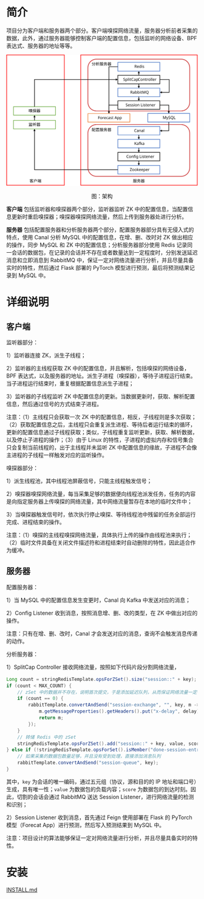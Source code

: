 # 简介

项目分为客户端和服务器两个部分。客户端嗅探网络流量，服务器分析前者采集的数据，此外，通过服务器能够控制客户端的配置信息，包括监听的网络设备、BPF 表达式、服务器的地址等等。

<div align=center>
  <p><img src="./img/arch.svg">
  <figcaption>图：架构
  </figcaption>
</div>

**客户端** 包括监听器和嗅探器两个部分，监听器监听 ZK 中的配置信息，当配置信息更新时重启嗅探器；嗅探器嗅探网络流量，然后上传到服务器处进行分析。

**服务器** 包括配置服务器和分析服务器两个部分，配置服务器部分具有无侵入式的特点，使用 Canal 分析 MySQL 中的配置信息，在增、删、改时对 ZK 做出相应的操作，同步 MySQL 和 ZK 中的配置信息；分析服务器部分使用 Redis 记录同一会话的数据包，在记录的会话并不存在或者数量达到一定程度时，分别发送延迟消息和立即消息到 RabbitMQ 中，保证一定对网络流量进行分析，并且尽量具备实时的特性，然后通过 Flask 部署的 PyTorch 模型进行预测，最后将预测结果记录到 MySQL 中。

# 详细说明

## 客户端

监听器部分：

1）监听器连接 ZK，派生子线程；

2）监听器的主线程获取 ZK 中的配置信息，并且解析，包括嗅探的网络设备，BPF 表达式，以及服务器的地址。派生子进程（嗅探器），等待子进程运行结束。当子进程运行结束时，重复根据配置信息派生子进程；

3）监听器的子线程监听 ZK 中配置信息的更新。当数据更新时，获取、解析配置信息，然后通过信号的方式结束子进程。

注意：（1）主线程只会获取一次 ZK 中的配置信息，相反，子线程则是多次获取；（2）获取配置信息之后，主线程只会重复派生进程、等待后者运行结束的循环，更新的配置信息通过子线程获取；类似，子线程重复监听更新，获取、解析数据，以及停止子进程的操作；（3）由于 Linux 的特性，子进程的虚拟内存和信号集合只会复制当前线程的，出于主线程并未监听 ZK 中配置信息的缘故，子进程不会像主进程的子线程一样触发对应的监听操作。

嗅探器部分：

1）派生线程池，其中线程池屏蔽信号，只能主线程触发信号；

2）嗅探器嗅探网络流量，每当采集足够的数据便向线程池派发任务，任务的内容是向指定服务器上传嗅探的网络流量，其中网络流量暂存在本地的临时文件中；

3）当嗅探器触发信号时，依次执行停止嗅探、等待线程池中残留的任务全部运行完成、进程结束的操作。

注意：（1）嗅探的主线程嗅探网络流量，具体执行上传的操作由线程池来执行；（2）临时文件具备在关闭文件描述符和进程结束时自动删除的特性，因此适合作为缓冲。

## 服务器

配置服务器：

1）当 MySQL 中的配置信息发生变更时，Canal 向 Kafka 中发送对应的消息；

2）Config Listener 收到消息，按照消息增、删、改的类型，在 ZK 中做出对应的操作。

注意：只有在增、删、改时，Canal 才会发送对应的消息，查询不会触发消息传递的动作。

分析服务器：

1）SplitCap Controller 接收网络流量，按照如下代码片段分割网络流量，

```java
Long count = stringRedisTemplate.opsForZSet().size("session::" + key);
if (count < MAX_COUNT) { 
    // zSet 中的数据并不存在，说明首次提交，于是添加延迟队列，从而保证网络流量一定得到处理
    if (count == 0) {
        rabbitTemplate.convertAndSend("session-exchange", "", key, m -> {
            m.getMessageProperties().getHeaders().put("x-delay", delay);
            return m;
        });
    }
    // 转储 Redis 中的 zSet
    stringRedisTemplate.opsForZSet().add("session::" + key, value, score);
} else if (!stringRedisTemplate.opsForSet().isMember("done-session-entry", key)) {
    // 如果采集的数据包数量足够，并且没有受到处理，直接添加消息队列
    rabbitTemplate.convertAndSend("session-queue", key);
}
```

其中，`key` 为会话的唯一编码，通过五元组（协议，源和目的的 IP 地址和端口号）生成，具有唯一性；`value` 为数据包的负载内容；`score` 为数据包的到达时刻。因此，切割的会话会通过 RabbitMQ 送达 Session Listener，进行网络流量的检测和识别；

2）Session Listener 收到消息，首先通过 Feign 使用部署在 Flask 的 PyTorch 模型（Forecat App）进行预测，然后写入预测结果到 MySQL 中。

注意：项目设计的算法能够保证一定对网络流量进行分析，并且尽量具备实时的特性。

# 安装

[INSTALL.md](./INSTALL.md)
